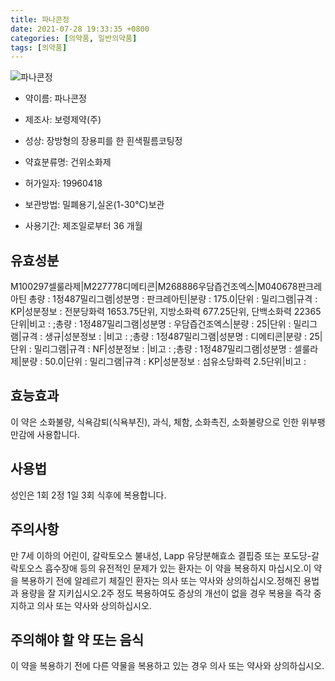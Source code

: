 ```yaml
---
title: 파나콘정
date: 2021-07-28 19:33:35 +0800
categories: [의약품, 일반의약품]
tags: [의약품]
---
```

![파나콘정](https://nedrug.mfds.go.kr/pbp/cmn/itemImageDownload/152941971828400027)

- 약이름: 파나콘정
- 제조사: 보령제약(주)
- 성상: 장방형의 장용피를 한 흰색필름코팅정
- 약효분류명: 건위소화제
- 허가일자: 19960418
- 보관방법: 밀폐용기,실온(1-30℃)보관

- 사용기간: 제조일로부터 36 개월
## 유효성분
M100297셀룰라제|M227778디메티콘|M268886우담즙건조엑스|M040678판크레아틴
총량 : 1정487밀리그램|성분명 : 판크레아틴|분량 : 175.0|단위 : 밀리그램|규격 : KP|성분정보 : 전분당화력 1653.75단위, 지방소화력 677.25단위, 단백소화력 22365단위|비고 : ;총량 : 1정487밀리그램|성분명 : 우담즙건조엑스|분량 : 25|단위 : 밀리그램|규격 : 생규|성분정보 : |비고 : ;총량 : 1정487밀리그램|성분명 : 디메티콘|분량 : 25|단위 : 밀리그램|규격 : NF|성분정보 : |비고 : ;총량 : 1정487밀리그램|성분명 : 셀룰라제|분량 : 50.0|단위 : 밀리그램|규격 : KP|성분정보 : 섬유소당화력 2.5단위|비고 :
## 효능효과
이 약은 소화불량, 식욕감퇴(식욕부진), 과식, 체함, 소화촉진, 소화불량으로 인한 위부팽만감에 사용합니다.
## 사용법
성인은 1회 2정 1일 3회 식후에 복용합니다.
## 주의사항
만 7세 이하의 어린이, 갈락토오스 불내성, Lapp 유당분해효소 결핍증 또는 포도당-갈락토오스 흡수장애 등의 유전적인 문제가 있는 환자는 이 약을 복용하지 마십시오.이 약을 복용하기 전에 알레르기 체질인 환자는 의사 또는 약사와 상의하십시오.정해진 용법과 용량을 잘 지키십시오.2주 정도 복용하여도 증상의 개선이 없을 경우 복용을 즉각 중지하고 의사 또는 약사와 상의하십시오.
## 주의해야 할 약 또는 음식
이 약을 복용하기 전에 다른 약물을 복용하고 있는 경우 의사 또는 약사와 상의하십시오.
